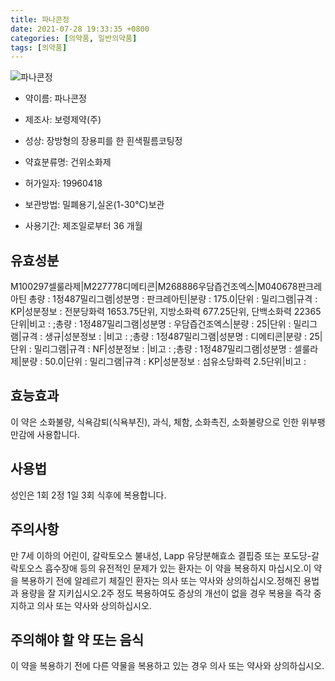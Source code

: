 ```yaml
---
title: 파나콘정
date: 2021-07-28 19:33:35 +0800
categories: [의약품, 일반의약품]
tags: [의약품]
---
```

![파나콘정](https://nedrug.mfds.go.kr/pbp/cmn/itemImageDownload/152941971828400027)

- 약이름: 파나콘정
- 제조사: 보령제약(주)
- 성상: 장방형의 장용피를 한 흰색필름코팅정
- 약효분류명: 건위소화제
- 허가일자: 19960418
- 보관방법: 밀폐용기,실온(1-30℃)보관

- 사용기간: 제조일로부터 36 개월
## 유효성분
M100297셀룰라제|M227778디메티콘|M268886우담즙건조엑스|M040678판크레아틴
총량 : 1정487밀리그램|성분명 : 판크레아틴|분량 : 175.0|단위 : 밀리그램|규격 : KP|성분정보 : 전분당화력 1653.75단위, 지방소화력 677.25단위, 단백소화력 22365단위|비고 : ;총량 : 1정487밀리그램|성분명 : 우담즙건조엑스|분량 : 25|단위 : 밀리그램|규격 : 생규|성분정보 : |비고 : ;총량 : 1정487밀리그램|성분명 : 디메티콘|분량 : 25|단위 : 밀리그램|규격 : NF|성분정보 : |비고 : ;총량 : 1정487밀리그램|성분명 : 셀룰라제|분량 : 50.0|단위 : 밀리그램|규격 : KP|성분정보 : 섬유소당화력 2.5단위|비고 :
## 효능효과
이 약은 소화불량, 식욕감퇴(식욕부진), 과식, 체함, 소화촉진, 소화불량으로 인한 위부팽만감에 사용합니다.
## 사용법
성인은 1회 2정 1일 3회 식후에 복용합니다.
## 주의사항
만 7세 이하의 어린이, 갈락토오스 불내성, Lapp 유당분해효소 결핍증 또는 포도당-갈락토오스 흡수장애 등의 유전적인 문제가 있는 환자는 이 약을 복용하지 마십시오.이 약을 복용하기 전에 알레르기 체질인 환자는 의사 또는 약사와 상의하십시오.정해진 용법과 용량을 잘 지키십시오.2주 정도 복용하여도 증상의 개선이 없을 경우 복용을 즉각 중지하고 의사 또는 약사와 상의하십시오.
## 주의해야 할 약 또는 음식
이 약을 복용하기 전에 다른 약물을 복용하고 있는 경우 의사 또는 약사와 상의하십시오.
